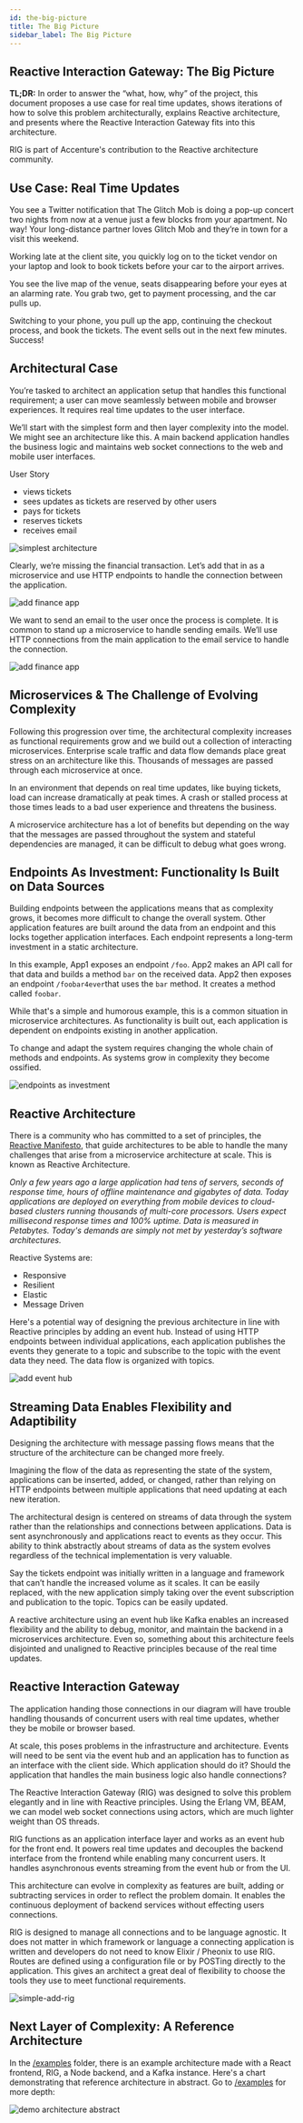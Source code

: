 ```yaml
---
id: the-big-picture
title: The Big Picture
sidebar_label: The Big Picture
---
```


## Reactive Interaction Gateway: The Big Picture

**TL;DR:** In order to answer the “what, how, why” of the project, this document proposes a use case for real time updates, shows iterations of how to solve this problem architecturally, explains Reactive architecture, and presents where the Reactive Interaction Gateway fits into this architecture.

RIG is part of Accenture's contribution to the Reactive architecture community.

## Use Case: Real Time Updates

You see a Twitter notification that The Glitch Mob is doing a pop-up concert two nights from now at a venue just a few blocks from your apartment. No way! Your long-distance partner loves Glitch Mob and they’re in town for a visit this weekend.  

Working late at the client site, you quickly log on to the ticket vendor on your laptop and look to book tickets before your car to the airport arrives. 

You see the live map of the venue, seats disappearing before your eyes at an alarming rate. You grab two, get to payment processing, and the car pulls up. 

Switching to your phone, you pull up the app, continuing the checkout process, and book the tickets. The event sells out in the next few minutes. Success!

## Architectural Case
You’re tasked to architect an application setup that handles this functional requirement; a user can move seamlessly between mobile and browser experiences. It requires real time updates to the user interface.

We’ll start with the simplest form and then layer complexity into the model. We might see an architecture like this. A main backend application handles the business logic and maintains web socket connections to the web and mobile user interfaces.

User Story
- views tickets
- sees updates as tickets are reserved by other users
- pays for tickets
- reserves tickets
- receives email

![simplest architecture](assets/simple-arch.png)

Clearly, we’re missing the financial transaction. Let’s add that in as a microservice and use HTTP endpoints to handle the connection between the application.
 
![add finance app](assets/simple-add-finance.png)

We want to send an email to the user once the process is complete. It is common to stand up a microservice to handle sending emails. We’ll use HTTP connections from the main application to the email service to handle the connection.
 
![add finance app](assets/simple-add-email.png)

## Microservices & The Challenge of Evolving Complexity
Following this progression over time, the architectural complexity increases as functional requirements grow and we build out a collection of interacting microservices. Enterprise scale traffic and data flow demands place great stress on an architecture like this. Thousands of messages are passed through each microservice at once.

In an environment that depends on real time updates, like buying tickets, load can increase dramatically at peak times. A crash or stalled process at those times leads to a bad user experience and threatens the business.

A microservice architecture has a lot of benefits but depending on the way that the messages are passed throughout the system and stateful dependencies are managed, it can be difficult to debug what goes wrong.

## Endpoints As Investment: Functionality Is Built on Data Sources
Building endpoints between the applications means that as complexity grows, it becomes more difficult to change the overall system. Other application features are built around the data from an endpoint and this locks together application interfaces. Each endpoint represents a long-term investment in a static architecture.

In this example, App1 exposes an endpoint `/foo`. App2 makes an API call for that data and builds a method `bar` on the received data. App2 then exposes an endpoint `/foobar4ever`that uses the `bar` method. It creates a method called `foobar`. 

While that's a simple and humorous example, this is a common situation in microservice architectures. As functionality is built out, each application is dependent on endpoints existing in another application.

To change and adapt the system requires changing the whole chain of methods and endpoints. As systems grow in complexity they become ossified. 

![endpoints as investment](assets/endpoints-as-investment.png)

## Reactive Architecture
There is a community who has committed to a set of principles, the [Reactive Manifesto](https://www.reactivemanifesto.org/), that guide architectures to be able to handle the many challenges that arise from a microservice architecture at scale. This is known as Reactive Architecture.

_Only a few years ago a large application had tens of servers, seconds of response time, hours of offline maintenance and gigabytes of data. Today applications are deployed on everything from mobile devices to cloud-based clusters running thousands of multi-core processors. Users expect millisecond response times and 100% uptime. Data is measured in Petabytes. Today's demands are simply not met by yesterday’s software architectures._

Reactive Systems are:
- Responsive
- Resilient
- Elastic
- Message Driven

Here's a potential way of designing the previous architecture in line with Reactive principles by adding an event hub. Instead of using HTTP endpoints between individual applications, each application publishes the events they generate to a topic and subscribe to the topic with the event data they need. The data flow is organized with topics.
 
![add event hub](assets/simple-add-event-hub.png)

## Streaming Data Enables Flexibility and Adaptibility
Designing the architecture with message passing flows means that the structure of the architecture can be changed more freely. 

Imagining the flow of the data as representing the state of the system, applications can be inserted, added, or changed, rather than relying on HTTP endpoints between multiple applications that need updating at each new iteration. 

The architectural design is centered on streams of data through the system rather than the relationships and connections between applications. Data is sent asynchronously and applications react to events as they occur. This ability to think abstractly about streams of data as the system evolves regardless of the technical implementation is very valuable. 

Say the tickets endpoint was initially written in a language and framework that can’t handle the increased volume as it scales. It can be easily replaced, with the new application simply taking over the event subscription and publication to the topic. Topics can be easily updated.

A reactive architecture using an event hub like Kafka enables an increased flexibility and the ability to debug, monitor, and maintain the backend in a microservices architecture. Even so, something about this architecture feels disjointed and unaligned to Reactive principles because of the real time updates.

## Reactive Interaction Gateway
The application handing those connections in our diagram will have trouble handling thousands of concurrent users with real time updates, whether they be mobile or browser based. 

At scale, this poses problems in the infrastructure and architecture. Events will need to be sent via the event hub and an application has to function as an interface with the client side. Which application should do it? Should the application that handles the main business logic also handle connections?

The Reactive Interaction Gateway (RIG) was designed to solve this problem elegantly and in line with Reactive principles. Using the Erlang VM, BEAM, we can model web socket connections using actors, which are much lighter weight than OS threads. 

RIG functions as an application interface layer and works as an event hub for the front end.  It powers real time updates and decouples the backend interface from the frontend while enabling many concurrent users. It handles asynchronous events streaming from the event hub or from the UI.

This architecture can evolve in complexity as features are built, adding or subtracting services in order to reflect the problem domain. It enables the continuous deployment of backend services without effecting users connections.

RIG is designed to manage all connections and to be language agnostic. It does not matter in which framework or language a connecting application is written and developers do not need to know Elixir / Pheonix to use RIG. Routes are defined using a configuration file or by POSTing directly to the application. This gives an architect a great deal of flexibility to choose the tools they use to meet functional requirements.

![simple-add-rig](assets/simple-add-rig.png)

## Next Layer of Complexity: A Reference Architecture
In the [/examples](https://github.com/Accenture/reactive-interaction-gateway/tree/master/examples) folder, there is an example architecture made with a React frontend, RIG, a Node backend, and a Kafka instance. Here's a chart demonstrating that reference architecture in abstract. Go to [/examples](https://github.com/Accenture/reactive-interaction-gateway/tree/master/examples) for more depth:

![demo architecture abstract](assets/demo-architecture-abstract.png)